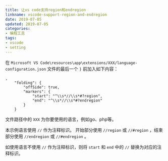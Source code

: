 ```yaml
---
title: 让vs code支持region和endregion
linkname: vscode-support-region-and-endregion
date: 2019-07-05
updated: 2019-07-05
categories:
- 编程工具
tags:
- vscode
- setting
---
```


在 `Microsoft VS Code\resources\app\extensions/XXX/language-configuration.json` 文件的最后一个 `}` 前加入如下内容：

```
,
	"folding": {
		"offSide": true,
		"markers": {
			"start": "^\\s*//\\s*#?region",
			"end": "^\\s*//\\s*#?endregion"
		}
	}
```

文件路径中的 `XXX` 为你要使用的语言，例如go、php等。

本示例语言使用 `//` 作为注释标识。
开始部分使用 `//region` 或 `//#region` ，结束部分使用 `//endregion` 或 `//#endregion` 。

如使用语言不使用 `//` 作为注释标识，则将 `start` 和 `end` 中的 `//` 替换为对应的注释标识。

<!-- more -->